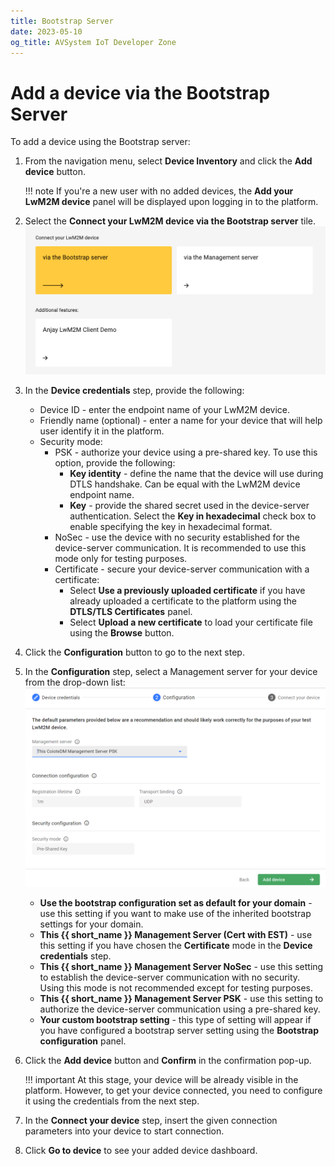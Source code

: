 ```yaml
---
title: Bootstrap Server
date: 2023-05-10
og_title: AVSystem IoT Developer Zone
---
```


# Add a device via the Bootstrap Server

To add a device using the Bootstrap server:

1. From the navigation menu, select **Device Inventory** and click the **Add device** button.

    !!! note
        If you're a new user with no added devices, the **Add your LwM2M device** panel will be displayed upon logging in to the platform.

2. Select the **Connect your LwM2M device via the Bootstrap server** tile.
   ![Add via Bootstrap](images/bootstrap_tile.png "Add via Bootstrap")
3. In the **Device credentials** step, provide the following:
     - Device ID - enter the endpoint name of your LwM2M device.
     - Friendly name (optional) - enter a name for your device that will help user identify it in the platform.
     - Security mode:
         - PSK - authorize your device using a pre-shared key. To use this option, provide the following:
             - **Key identity** - define the name that the device will use during DTLS handshake. Can be equal with the LwM2M device endpoint name.
             - **Key** - provide the shared secret used in the device-server authentication. Select the **Key in hexadecimal** check box to enable specifying the key in hexadecimal format.
         - NoSec - use the device with no security established for the device-server communication. It is recommended to use this mode only for testing purposes.
         - Certificate - secure your device-server communication with a certificate:
             - Select **Use a previously uploaded certificate** if you have already uploaded a certificate to the platform using the **DTLS/TLS Certificates** panel.
             - Select **Upload a new certificate** to load your certificate file using the **Browse** button.
4. Click the **Configuration** button to go to the next step.
5. In the **Configuration** step, select a Management server for your device from the drop-down list:
    ![Bootstrap configuration step](images/bootstrap_config.png "Bootstrap configuration step")
    - **Use the bootstrap configuration set as default for your domain** - use this setting if you want to make use of the inherited bootstrap settings for your domain.
    - **This {{ short_name }} Management Server (Cert with EST)** - use this setting if you have chosen the **Certificate** mode in the **Device credentials** step.
    - **This {{ short_name }} Management Server NoSec** - use this setting to establish the device-server communication with no security. Using this mode is not recommended except for testing purposes.
    - **This {{ short_name }} Management Server PSK** - use this setting to authorize the device-server communication using a pre-shared key.
    - **Your custom bootstrap setting** - this type of setting will appear if you have configured a bootstrap server setting using the **Bootstrap configuration** panel.
6.  Click the **Add device** button and **Confirm** in the confirmation pop-up.

    !!! important
        At this stage, your device will be already visible in the platform. However, to get your device connected, you need to configure it using the credentials from the next step.

7. In the **Connect your device** step, insert the given connection parameters into your device to start connection.
8. Click **Go to device** to see your added device dashboard.
